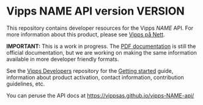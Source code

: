 # Vipps NAME API version VERSION

This repository contains developer resources for the Vipps *NAME* API.
For more information about this product, please see
[Vipps på Nett](https://www.vipps.no/bedrift/vipps-pa-nett).

**IMPORTANT:** This is a work in progress. The [PDF documentation](original-docs/)
is still the official documentation, but we are working on making the same
information available in more developer friendly formats.

See the [Vipps Developers](https://github.com/vippsas/vipps-developers) repository for
the [Getting started](https://github.com/vippsas/vipps-developers/blob/master/vipps-developer-portal-getting-started.md) guide,
information about product activation,
contact information,
contribution guidelines,
etc.

You can peruse the API docs at https://vippsas.github.io/vipps-NAME-api/
